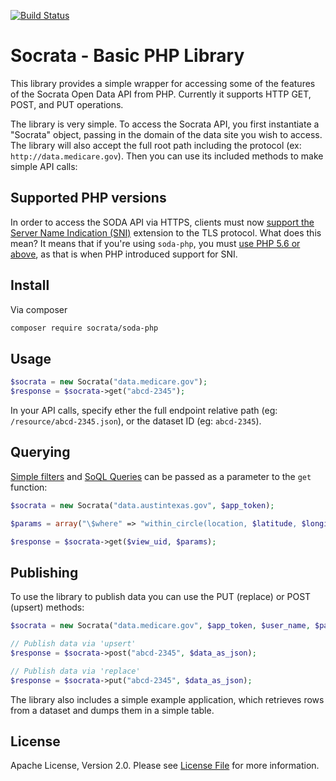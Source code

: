 
[![Build Status](https://travis-ci.org/socrata/soda-php.svg?branch=chrismetcalf%2Ftravis)](https://travis-ci.org/socrata/soda-php)

# Socrata - Basic PHP Library
This library provides a simple wrapper for accessing some of the features of the Socrata Open Data API from PHP. Currently it supports HTTP GET, POST, and PUT operations.

The library is very simple. To access the Socrata API, you first instantiate a "Socrata" object, passing in the domain of the data site you wish to access. The library will also accept the full root path including the protocol (ex: `http://data.medicare.gov`). Then you can use its included methods to make simple API calls:

## Supported PHP versions

In order to access the SODA API via HTTPS, clients must now [support the Server Name Indication (SNI)](https://dev.socrata.com/changelog/2016/08/24/sni-now-required-for-https-connections.html) extension to the TLS protocol. What does this mean? It means that if you're using `soda-php`, you must [use PHP 5.6 or above](https://en.wikipedia.org/wiki/Server_Name_Indication), as that is when PHP introduced support for SNI.

## Install
Via composer

``` bash
composer require socrata/soda-php
```

## Usage
```php
$socrata = new Socrata("data.medicare.gov");
$response = $socrata->get("abcd-2345");
```
In your API calls, specify ether the full endpoint relative path (eg: `/resource/abcd-2345.json`), or the dataset ID (eg: `abcd-2345`).

## Querying

[Simple filters](http://dev.socrata.com/docs/filtering.html) and [SoQL Queries](http://dev.socrata.com/docs/queries.html) can be passed as a parameter to the `get` function:

```php
$socrata = new Socrata("data.austintexas.gov", $app_token);

$params = array("\$where" => "within_circle(location, $latitude, $longitude, $range)");

$response = $socrata->get($view_uid, $params);
```

## Publishing

To use the library to publish data you can use the PUT (replace) or POST (upsert) methods:

```php
$socrata = new Socrata("data.medicare.gov", $app_token, $user_name, $password);

// Publish data via 'upsert'
$response = $socrata->post("abcd-2345", $data_as_json);

// Publish data via 'replace'
$response = $socrata->put("abcd-2345", $data_as_json);
```

The library also includes a simple example application, which retrieves rows from a dataset and dumps them in a simple table.

## License

Apache License, Version 2.0. Please see [License File](LICENSE) for more information.
